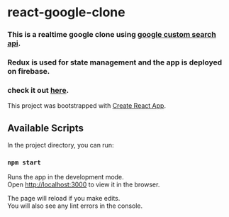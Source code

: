 # react-google-clone
### This is a realtime google clone using [google custom search api](https://developers.google.com/custom-search/v1/introduction).
### Redux is used for state management and the app is deployed on firebase.
### check it out [here](https://clone-6af3b.web.app/).


This project was bootstrapped with [Create React App](https://github.com/facebook/create-react-app).

## Available Scripts

In the project directory, you can run:

### `npm start`

Runs the app in the development mode.\
Open [http://localhost:3000](http://localhost:3000) to view it in the browser.

The page will reload if you make edits.\
You will also see any lint errors in the console.
